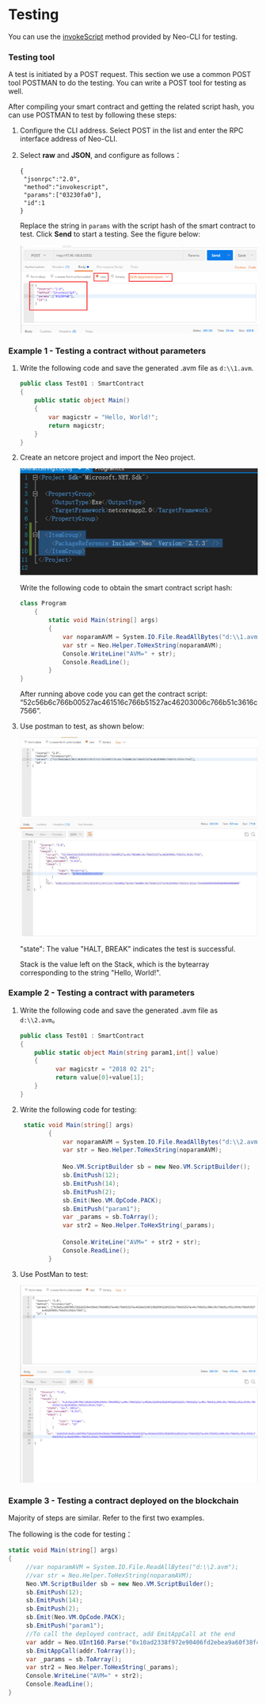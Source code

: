 # Testing

You can use the [invokeScript](../reference/rpc/latest-version/api/invokescript.md) method provided by Neo-CLI for testing.

### Testing tool

A test is initiated by a POST request. This section we use a common POST tool POSTMAN to do the  testing. You can write a POST tool for testing as well. 

After compiling your smart contract and getting the related script hash, you can use POSTMAN to test by following these steps:

1. Configure the CLI address. Select POST in the list and enter the RPC interface address of Neo-CLI.

2. Select **raw** and **JSON**, and configure as follows：

   ```
   {
    "jsonrpc":"2.0",
    "method":"invokescript",
    "params":["03230fa0"],
    "id":1
   }
   ```

   Replace the string in `params` with the script hash of the smart contract to test. Click **Send** to start a testing. See the figure below:

   ![img](../assets/test1.png)

###  Example 1 - Testing a contract without parameters

1. Write the following code and save the generated .avm file as  `d:\\1.avm`.

    ```c#
    public class Test01 : SmartContract
    {
        public static object Main()
        {
            var magicstr = "Hello, World!";
            return magicstr;
        }
    }
    ```


2. Create an netcore project and import the Neo project. 

   ![img](../assets/test2.png)

   Write the following code to obtain the smart contract script hash:

   ```c#
   class Program
       {
           static void Main(string[] args)
           {
               var noparamAVM = System.IO.File.ReadAllBytes("d:\\1.avm");
               var str = Neo.Helper.ToHexString(noparamAVM);
               Console.WriteLine("AVM=" + str);
               Console.ReadLine();
           }
   }
   ```

   After running above code you can get the contract script:       “52c56b6c766b00527ac461516c766b51527ac46203006c766b51c3616c7566”.

3. Use postman to test, as shown below:

   ![img](../assets/test3.png)

   "state": The value "HALT, BREAK" indicates the test is successful. 

   Stack is the value left on the Stack, which is the bytearray corresponding to the string "Hello, World!".

###  Example 2 - Testing a contract with parameters

1. Write the following code and save the generated .avm file as `d:\\2.avm`。

   ```c#
   public class Test01 : SmartContract
   {
       public static object Main(string param1,int[] value)
       {
             var magicstr = "2018 02 21";
             return value[0]+value[1];
       }
   }
   ```


2. Write the following code for testing:

   ```c#
    static void Main(string[] args)
           {
               var noparamAVM = System.IO.File.ReadAllBytes("d:\\2.avm");
               var str = Neo.Helper.ToHexString(noparamAVM);

               Neo.VM.ScriptBuilder sb = new Neo.VM.ScriptBuilder();
               sb.EmitPush(12);
               sb.EmitPush(14);
               sb.EmitPush(2);
               sb.Emit(Neo.VM.OpCode.PACK);
               sb.EmitPush("param1");
               var _params = sb.ToArray();
               var str2 = Neo.Helper.ToHexString(_params);

               Console.WriteLine("AVM=" + str2 + str);
               Console.ReadLine();
           }
   ```

3. Use PostMan to test:

   ![img](../assets/test4.png)


### Example 3 - Testing a contract deployed on the blockchain

Majority of steps are similar. Refer to the first two examples.

The following is the code for testing：

```c#
static void Main(string[] args)
{
     //var noparamAVM = System.IO.File.ReadAllBytes("d:\\2.avm");
     //var str = Neo.Helper.ToHexString(noparamAVM);
     Neo.VM.ScriptBuilder sb = new Neo.VM.ScriptBuilder();
     sb.EmitPush(12);
     sb.EmitPush(14);
     sb.EmitPush(2);
     sb.Emit(Neo.VM.OpCode.PACK);
     sb.EmitPush("param1");
     //To call the deployed contract, add EmitAppCall at the end
     var addr = Neo.UInt160.Parse("0x10ad2338f972e90406fd2ebea9a60f38f4aebd53");
     sb.EmitAppCall(addr.ToArray());
     var _params = sb.ToArray();
     var str2 = Neo.Helper.ToHexString(_params);
     Console.WriteLine("AVM=" + str2);
     Console.ReadLine();
}
```

